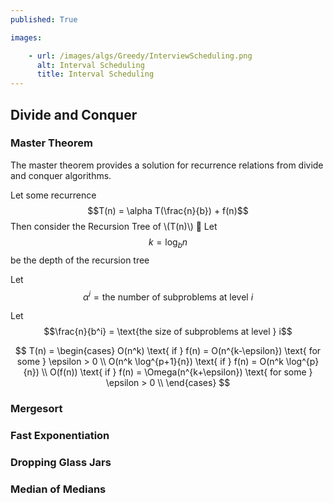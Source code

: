 ```yaml
---
published: True

images:

    - url: /images/algs/Greedy/InterviewScheduling.png
      alt: Interval Scheduling
      title: Interval Scheduling
---
```


## Divide and Conquer

### Master Theorem
The master theorem provides a solution for recurrence relations from divide and conquer algorithms.

Let some recurrence $$T(n) = \alpha T(\frac{n}{b}) + f(n)$$
Then consider the Recursion Tree of \\(T(n)\\)

Let $$k = \log_b{n}$$ be the depth of the recursion tree 

Let $$\alpha^i  = \text{the number of subproblems at level } i$$

Let $$\frac{n}{b^i} = \text{the size of subproblems at level } i$$

$$ T(n) = 
\begin{cases}
O(n^k)  \text{ if } f(n) = O(n^{k-\epsilon}) \text{ for some } \epsilon > 0 \\ 
O(n^k \log^{p+1}{n})  \text{ if } f(n) = O(n^k \log^{p}{n}) \\
O(f(n))  \text{ if } f(n) = \Omega(n^{k+\epsilon}) \text{ for some } \epsilon > 0 \\ 
\end{cases} $$

### Mergesort

### Fast Exponentiation

### Dropping Glass Jars

### Median of Medians
